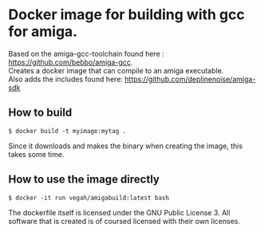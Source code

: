 # Docker image for building with gcc for amiga.  
Based on the amiga-gcc-toolchain found here : https://github.com/bebbo/amiga-gcc.  
Creates a docker image that can compile to an amiga executable.  
Also adds the includes found here: https://github.com/deplinenoise/amiga-sdk  


## How to build
```
$ docker build -t myimage:mytag .
```
Since it downloads and makes the binary when creating the image, this takes some time.  

## How to use the image directly
```
$ docker -it run vegah/amigabuild:latest bash
```

The dockerfile itself is licensed under the GNU Public License 3.  All software that is created is of coursed licensed with their own licenses.  
